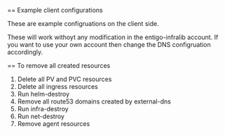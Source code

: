 == Example client configurations

These are example configruations on the client side.

These will work withoyt any modification in the entigo-infralib account. If you want to use your own account then change the DNS configruation accordingly.


== To remove all created resources

1) Delete all PV and PVC resources
2) Delete all ingress resources
3) Run helm-destroy
4) Remove all route53 domains created by external-dns
5) Run infra-destroy
6) Run net-destroy
7) Remove agent resources
